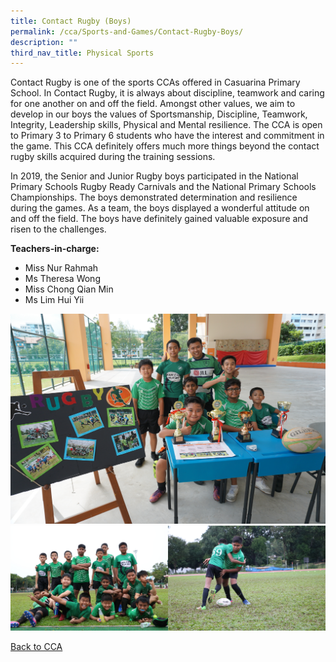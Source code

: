 ```yaml
---
title: Contact Rugby (Boys)
permalink: /cca/Sports-and-Games/Contact-Rugby-Boys/
description: ""
third_nav_title: Physical Sports
---
```

Contact Rugby is one of the sports CCAs offered in Casuarina Primary School. In Contact Rugby, it is always about discipline, teamwork and caring for one another on and off the field. Amongst other values, we aim to develop in our boys the values of Sportsmanship, Discipline, Teamwork, Integrity, Leadership skills, Physical and Mental resilience. The CCA is open to Primary 3 to Primary 6 students who have the interest and commitment in the game. This CCA definitely offers much more things beyond the contact rugby skills acquired during the training sessions.

  

In 2019, the Senior and Junior Rugby boys participated in the National Primary Schools Rugby Ready Carnivals and the National Primary Schools Championships. The boys demonstrated determination and resilience during the games. As a team, the boys displayed a wonderful attitude on and off the field. The boys have definitely gained valuable exposure and risen to the challenges.

  

**Teachers-in-charge:**
* Miss Nur Rahmah  
* Ms Theresa Wong
* Miss Chong Qian Min
* Ms Lim Hui Yii

![](/images/DSC09525.jpeg)
<img src="/images/IMG_6221.jpeg" style="width:50%;float:left"><img src="/images/IMG_6210.jpeg" style="width:50%">
		 
[Back to CCA](/caps-experience/Social-Moral-Emotional/Co-Curricular-Activities-CCA/)